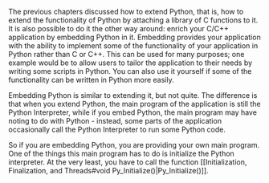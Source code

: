 The previous chapters discussed how to extend Python, that is, how to extend the functionality of Python by attaching a library of C functions to it. It is also possible to do it the other way around: enrich your C/C++ application by embedding Python in it. Embedding provides your application with the ability to implement some of the functionality of your application in Python rather than C or C++. This can be used for many purposes; one example would be to allow users to tailor the application to their needs by writing some scripts in Python. You can also use it yourself if some of the functionality can be written in Python more easily.

Embedding Python is similar to extending it, but not quite. The difference is that when you extend Python, the main program of the application is still the Python Interpreter, while if you embed Python, the main program may have noting to do with Python - instead, some parts of the application occasionally call the Python Interpreter to run some Python code.

So if you are embedding Python, you are providing your own main program. One of the things this main program has to do is initialize the Python interpreter. At the very least, you have to call the function [[Initialization, Finalization, and Threads#void Py_Initialize()|Py_Initialize()]]. 

